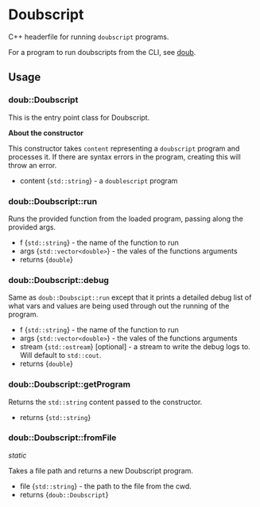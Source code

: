 # Doubscript

C++ headerfile for running `doubscript` programs.

For a program to run doubscripts from the CLI, see [doub](https://github.com/mcwhittemore/doub).

## Usage

### doub::Doubscript

This is the entry point class for Doubscript.

**About the constructor**

This constructor takes `content` representing a `doubscript` program and processes it. If there are syntax errors in the program, creating this will throw an error.

- content {`std::string`} - a `doublescript` program

### doub::Doubscript::run

Runs the provided function from the loaded program, passing along the provided args.

- f {`std::string`} - the name of the function to run
- args {`std::vector<double>`} - the vales of the functions arguments
- returns {`double`}

### doub::Doubscript::debug

Same as `doub::Doubscipt::run` except that it prints a detailed debug list of what vars and values are being used through out the running of the program.

- f {`std::string`} - the name of the function to run
- args {`std::vector<double>`} - the vales of the functions arguments
- stream {`std::ostream`} [optional] - a stream to write the debug logs to. Will default to `std::cout`.
- returns {`double`}

### doub::Doubscript::getProgram

Returns the `std::string` content passed to the constructor.

- returns {`std::string`}

### doub::Doubscript::fromFile

_static_

Takes a file path and returns a new Doubscript program.

- file {`std::string`} - the path to the file from the cwd.
- returns {`doub::Doubscript`}

